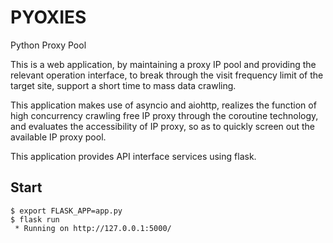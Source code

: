 # PYOXIES

Python Proxy Pool

This is a web application, by maintaining a proxy IP pool and providing the relevant operation interface, to break through the visit frequency limit of the target site, support a short time to mass data crawling.

This application makes use of asyncio and aiohttp, realizes the function of high concurrency crawling free IP proxy through the coroutine technology, and evaluates the accessibility of IP proxy, so as to quickly screen out the available IP proxy pool.

This application provides API interface services using flask.


## Start

``` shell
$ export FLASK_APP=app.py
$ flask run
 * Running on http://127.0.0.1:5000/
 ```
